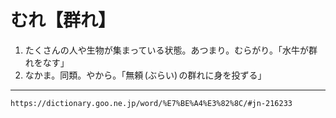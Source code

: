 # むれ【群れ】

1.  たくさんの人や生物が集まっている状態。あつまり。むらがり。「水牛が群れをなす」
2.  なかま。同類。やから。「無頼 (ぶらい) の群れに身を投ずる」

---
`https://dictionary.goo.ne.jp/word/%E7%BE%A4%E3%82%8C/#jn-216233`